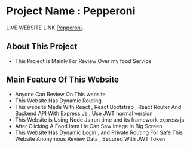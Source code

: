 # Project Name : Pepperoni

LIVE WEBSITE LINK [Pepperoni]().

## About This Project
- This Project is Mainly For Review Over my food Service

## Main Feature Of This Website 
- Anyone Can Review On This website
- This Website Has Dynamic Routing 
- This website Made With React , React Bootstrap , React Router And Backend API With Express Js , Use JWT normal version 
- This Website is Using Node Js run time and its framework express js 
- After Clicking A Food Item He Can Saw Image In Big Screen
- This Website Has Dynamic Login , and Private Routing For Safe This Website Anonymous Review Data , Secured With JWT Token